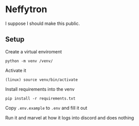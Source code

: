 # Neffytron

I suppose I should make this public.

## Setup

Create a virtual enviroment 
```
python -m venv /venv/
```
Activate it
```
(linux) source venv/bin/activate
```
Install requirements into the venv
```
pip install -r requirements.txt
```
Copy `.env.example` to `.env` and fill it out

Run it and marvel at how it logs into discord and does nothing